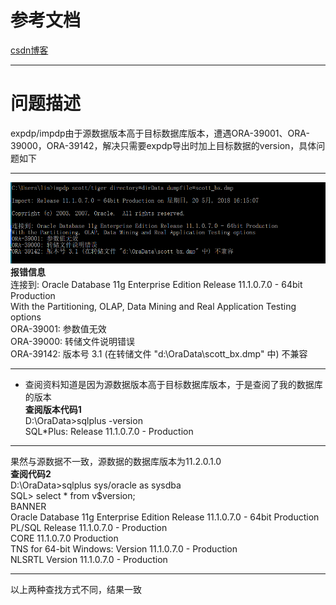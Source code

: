 # 参考文档    
[csdn博客](https://blog.csdn.net/wxl1314920/article/details/41892761)    
***    
# 问题描述  
expdp/impdp由于源数据版本高于目标数据库版本，遭遇ORA-39001、ORA-39000，ORA-39142，解决只需要expdp导出时加上目标数据的version，具体问题如下  
***     
![微信截图](https://github.com/lucklydog/linsir-learnlog/blob/master/oracle%E5%AD%A6%E4%B9%A0%E6%97%A5%E8%AE%B0/image/oracle1.png?raw=true)      
**报错信息**    
    连接到: Oracle Database 11g Enterprise Edition Release 11.1.0.7.0 - 64bit Production   
    With the Partitioning, OLAP, Data Mining and Real Application Testing options   
    ORA-39001: 参数值无效   
    ORA-39000: 转储文件说明错误   
    ORA-39142: 版本号 3.1 (在转储文件 "d:\OraData\scott_bx.dmp" 中) 不兼容          
________    
* 查阅资料知道是因为源数据版本高于目标数据库版本，于是查阅了我的数据库的版本   
**查阅版本代码1**      
    D:\OraData>sqlplus -version     
    SQL*Plus: Release 11.1.0.7.0 - Production
***     
果然与源数据不一致，源数据的数据库版本为11.2.0.1.0      
**查阅代码2**    
    D:\OraData>sqlplus sys/oracle as sysdba  
    SQL> select * from v$version;  
    BANNER   
    Oracle Database 11g Enterprise Edition Release 11.1.0.7.0 - 64bit Production   
    PL/SQL Release 11.1.0.7.0 - Production   
    CORE    11.1.0.7.0      Production   
    TNS for 64-bit Windows: Version 11.1.0.7.0 - Production   
    NLSRTL Version 11.1.0.7.0 - Production      
***  
以上两种查找方式不同，结果一致  
